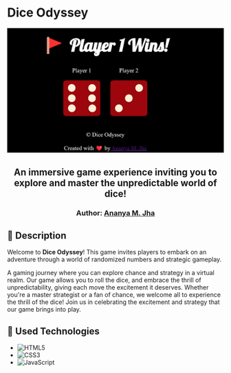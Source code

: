 # Dice Odyssey 
<p align="center">
<img src="https://github.com/Ananya-Jha1208/Dice-Odyssey/blob/main/images/Screenshot%202023-12-06%20222238.png"> 
</p>  
<h2 align="center">
An immersive game experience inviting you to explore and master the unpredictable world of dice!
</h2>
<h3 align="center">
    Author: <a href="https://github.com/Ananya-Jha1208">Ananya M. Jha</a>
</h3>

## 🎲 Description

Welcome to **Dice Odyssey**! This game invites players to embark on an adventure through a world of randomized numbers and strategic gameplay.

A gaming journey where you can explore chance and strategy in a virtual realm. Our game allows you to roll the dice, and embrace the thrill of unpredictability, giving each move the excitement it deserves. Whether you're a master strategist or a fan of chance, we welcome all to experience the thrill of the dice! Join us in celebrating the excitement and strategy that our game brings into play.


## 🔧 Used Technologies

- ![HTML5](https://img.shields.io/badge/html5-%23E34F26.svg?style=for-the-badge&logo=html5&logoColor=white)
- ![CSS3](https://img.shields.io/badge/css3-%231572B6.svg?style=for-the-badge&logo=css3&logoColor=white) 
- ![JavaScript](https://img.shields.io/badge/javascript-%23323330.svg?style=for-the-badge&logo=javascript&logoColor=%23F7DF1E)
